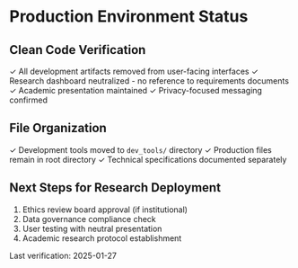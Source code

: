 # Production Environment Status

## Clean Code Verification
✓ All development artifacts removed from user-facing interfaces
✓ Research dashboard neutralized - no reference to requirements documents  
✓ Academic presentation maintained
✓ Privacy-focused messaging confirmed

## File Organization
✓ Development tools moved to `dev_tools/` directory
✓ Production files remain in root directory
✓ Technical specifications documented separately

## Next Steps for Research Deployment
1. Ethics review board approval (if institutional)
2. Data governance compliance check
3. User testing with neutral presentation
4. Academic research protocol establishment

Last verification: 2025-01-27